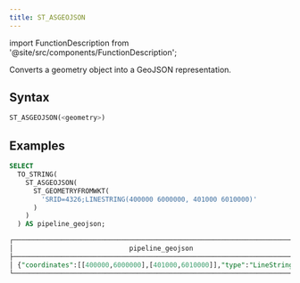 ```yaml
---
title: ST_ASGEOJSON
---
```

import FunctionDescription from '@site/src/components/FunctionDescription';

<FunctionDescription description="Introduced or updated: v1.2.427"/>

Converts a geometry object into a GeoJSON representation.

## Syntax

```sql
ST_ASGEOJSON(<geometry>)
```

## Examples

```sql
SELECT
  TO_STRING(
    ST_ASGEOJSON(
      ST_GEOMETRYFROMWKT(
        'SRID=4326;LINESTRING(400000 6000000, 401000 6010000)'
      )
    )
  ) AS pipeline_geojson;

┌─────────────────────────────────────────────────────────────────────────┐
│                             pipeline_geojson                            │
├─────────────────────────────────────────────────────────────────────────┤
│ {"coordinates":[[400000,6000000],[401000,6010000]],"type":"LineString"} │
└─────────────────────────────────────────────────────────────────────────┘
```